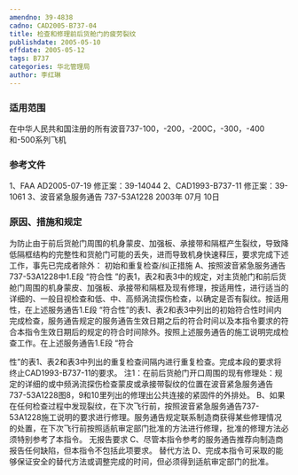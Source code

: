 ```yaml
---
amendno: 39-4838
cadno: CAD2005-B737-04
title: 检查和修理前后货舱门的疲劳裂纹
publishdate: 2005-05-10
effdate: 2005-05-12
tags: B737
categories: 华北管理局
author: 李红琳
---
```


### 适用范围 
在中华人民共和国注册的所有波音737-100，-200，-200C，-300，-400和-500系列飞机

<!--more-->
### 参考文件
1、FAA AD2005-07-19    修正案：39-14044
 2、CAD1993-B737-11    修正案：39-1061
 3、波音紧急服务通告 737-53A1228    2003年 07月 10日

### 原因、措施和规定 
为防止由于前后货舱门周围的机身蒙皮、加强板、承接带和隔框产生裂纹，导致降低隔框结构的完整性和货舱门可能的丢失，进而导致机身快速释压，要求完成下述工作，事先已完成者除外： 
    初始和重复检查/纠正措施 
    A、按照波音紧急服务通告737-53A1228中1.E段 “符合性 ”的表1，表2和表3中的规定，对主货舱门和前后货舱门周围的机身蒙皮、加强板、承接带和隔框及现有修理，按适用性，进行适当的详细的、一般目视检查和低、中、高频涡流探伤检查，以确定是否有裂纹。按适用性，在上述服务通告1.E段 “符合性”的表1、表2和表3中列出的初始符合性时间内完成检查，服务通告规定的服务通告生效日期之后的符合时间以及本指令要求的符合本指令生效日期后的规定的符合时间除外。按照上述服务通告的施工说明完成检查工作。在上述服务通告1.E段 “符合
  
性”的表1、表2和表3中列出的重复检查间隔内进行重复检查。完成本段的要求将终止CAD1993-B737-11的要求。
    注1：在前后货舱门开口周围的现有修理处：规定的详细的或中频涡流探伤检查蒙皮或承接带裂纹的位置在波音紧急服务通告737-53A1228图8，9和10里列出的修理出公共连接的紧固件的外排处。
    B、如果在任何检查过程中发现裂纹，在下次飞行前，按照波音紧急服务通告737-53A1228施工说明的要求进行修理。服务通告规定联系制造商获得某些修理情况的处置，在下次飞行前按照适航审定部门批准的方法进行修理，批准的修理方法必须特别参考了本指令。 
    无报告要求 
    C、尽管本指令参考的服务通告推荐向制造商报告任何缺陷，但本指令不包括此项要求。 
    替代方法 
    D、完成本指令可采取的能够保证安全的替代方法或调整完成的时间，但必须得到适航审定部门的批准。
